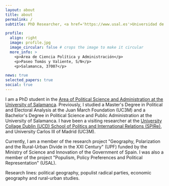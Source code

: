 ```yaml
---
layout: about
title: about
permalink: /
subtitle: PhD Researcher, <a href='https://www.usal.es'>Universidad de Salamanca</a>

profile:
  align: right
  image: profile.jpg
  image_circular: false # crops the image to make it circular
  more_info: >
    <p>Área de Ciencia Política y Administración</p>
    <p>Paseo Tomás y Valiente, S/N</p>
    <p>Salamanca, 37007</p>

news: true
selected_papers: true
social: true
---
```


I am a PhD student in the [Area of Political Science and Administration at the University of Salamanca](https://acpa-usal.com/member/alvaro-sanchez-garcia/). Previously, I studied a Master's Degree in Political and Electoral Analysis at the Juan March Foundation (UC3M) and a Bachelor's Degree in Political Science and Public Administration at the University of Salamanca. I have been a visiting researcher at the [University Collage Dublin (UCD) School of Politics and International Relations (SPIRe)](https://www.ucd.ie/spire/), and University Carlos III of Madrid (UC3M). 

Currently, I am a member of the research project "Geography, Polarization and the Rural-Urban Divide in the XXI Century" (UPF) funded by the Ministry of Science and Innovation of the Government of Spain. I was also a member of the project "Populism, Policy Preferences and Political Representation" (USAL). 

Research lines: political geography, populist radical parties, economic geography and rural-urban studies.

